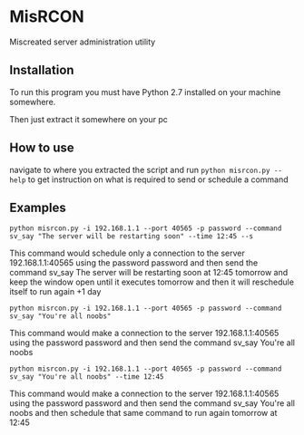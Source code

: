 # MisRCON
Miscreated server administration utility

## Installation
To run this program you must have Python 2.7 installed on your machine somewhere.

Then just extract it somewhere on your pc

## How to use
navigate to where you extracted the script and run `python misrcon.py --help` to get instruction on what is required to send or schedule a command

## Examples

`python misrcon.py -i 192.168.1.1 --port 40565 -p password --command sv_say "The server will be restarting soon" --time 12:45 --s`


This command would schedule only a connection to the server 192.168.1.1:40565 using the password password and then send the command sv_say The server will be restarting soon at 12:45 tomorrow and keep the window open until it executes tomorrow and then it will reschedule itself to run again +1 day

`python misrcon.py -i 192.168.1.1 --port 40565 -p password --command sv_say "You're all noobs"`


This command would make a connection to the server 192.168.1.1:40565 using the password password and then send the command sv_say You're all noobs

`python misrcon.py -i 192.168.1.1 --port 40565 -p password --command sv_say "You're all noobs" --time 12:45`

This command would make a connection to the server 192.168.1.1:40565 using the password password and then send the command sv_say You're all noobs and then schedule that same command to run again tomorrow at 12:45
